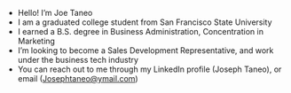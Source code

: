 - Hello! I’m Joe Taneo
- I am a graduated college student from San Francisco State University
- I earned a B.S. degree in Business Administration, Concentration in Marketing
- I’m looking to become a Sales Development Representative, and work under the business tech industry
- You can reach out to me through my LinkedIn profile (Joseph Taneo), or email (Josephtaneo@ymail.com)

<!---
Joetaneo/Joetaneo is a ✨ special ✨ repository because its `README.md` (this file) appears on your GitHub profile.
You can click the Preview link to take a look at your changes.
--->
